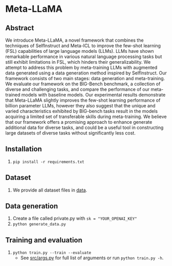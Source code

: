 # Meta-LLaMA

## Abstract
We introduce Meta-LLaMA, a novel framework that combines the techniques of SelfInstruct and Meta-ICL to improve the few-shot learning (FSL) capabilities of large language models (LLMs). LLMs have shown remarkable performance in various natural language processing tasks but still exhibit limitations in FSL, which hinders their generalizability. We attempt to address this problem by meta-training LLMs with augmented data generated using a data generation method inspired by SelfInstruct. Our framework consists of two main stages: data generation and meta-training. We evaluate our framework on the BIG-Bench benchmark, a collection of diverse and challenging tasks, and compare the performance of our meta-trained models with baseline models. Our experimental results demonstrate that Meta-LLaMA slightly improves the few-shot learning performance of billion parameter LLMs, however they also suggest that the unique and varied characteristics exhibited by BIG-bench tasks result in the models acquiring a limited set of transferable skills during meta-training. We believe that our framework offers a promising approach to enhance generate additional data for diverse tasks, and could be a useful tool in constructing large datasets of diverse tasks without significantly less cost.

## Installation
1. `pip install -r requirements.txt`

## Dataset
1. We provide all dataset files in [data](data).

## Data generation
1. Create a file called private.py with `sk = "YOUR_OPENAI_KEY"`
2. `python generate_data.py`

## Training and evaluation
1. `python train.py --train --evaluate`
   * See [src/args.py](src/args.py) for full list of arguments or run `python train.py -h`. 